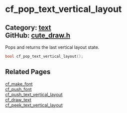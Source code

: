 [](../header.md ':include')

# cf_pop_text_vertical_layout

Category: [text](/api_reference?id=text)  
GitHub: [cute_draw.h](https://github.com/RandyGaul/cute_framework/blob/master/include/cute_draw.h)  
---

Pops and returns the last vertical layout state.

```cpp
bool cf_pop_text_vertical_layout();
```

## Related Pages

[cf_make_font](/text/cf_make_font.md)  
[cf_push_font](/text/cf_push_font.md)  
[cf_push_text_vertical_layout](/text/cf_push_text_vertical_layout.md)  
[cf_draw_text](/text/cf_draw_text.md)  
[cf_peek_text_vertical_layout](/text/cf_peek_text_vertical_layout.md)  
